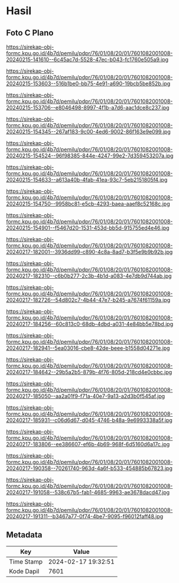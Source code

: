 # Hasil

## Foto C Plano

https://sirekap-obj-formc.kpu.go.id/4b7d/pemilu/pdpr/76/01/08/20/01/7601082001008-20240215-141610--6c45ac7d-5528-47ec-b043-fc1760e505a9.jpg

https://sirekap-obj-formc.kpu.go.id/4b7d/pemilu/pdpr/76/01/08/20/01/7601082001008-20240215-153603--516b1be0-bb75-4e91-a690-19bcb5be852b.jpg

https://sirekap-obj-formc.kpu.go.id/4b7d/pemilu/pdpr/76/01/08/20/01/7601082001008-20240215-153706--e8046498-8997-4f1b-a7d6-aac1dce8c237.jpg

https://sirekap-obj-formc.kpu.go.id/4b7d/pemilu/pdpr/76/01/08/20/01/7601082001008-20240215-154345--267af183-9c00-4ed6-9002-86f163e9e099.jpg

https://sirekap-obj-formc.kpu.go.id/4b7d/pemilu/pdpr/76/01/08/20/01/7601082001008-20240215-154524--96f98385-844e-4247-99e2-7d359453207a.jpg

https://sirekap-obj-formc.kpu.go.id/4b7d/pemilu/pdpr/76/01/08/20/01/7601082001008-20240215-154633--a613a40b-4fab-41ea-93c7-5eb2151805f4.jpg

https://sirekap-obj-formc.kpu.go.id/4b7d/pemilu/pdpr/76/01/08/20/01/7601082001008-20240215-154750--9958bc81-e5cb-4293-baea-aaef8c52168c.jpg

https://sirekap-obj-formc.kpu.go.id/4b7d/pemilu/pdpr/76/01/08/20/01/7601082001008-20240215-154901--f5467d20-1531-453d-bb5d-915755ed4e46.jpg

https://sirekap-obj-formc.kpu.go.id/4b7d/pemilu/pdpr/76/01/08/20/01/7601082001008-20240217-182001--3936dd99-c890-4c8a-8ad7-b3f5e9b9b92b.jpg

https://sirekap-obj-formc.kpu.go.id/4b7d/pemilu/pdpr/76/01/08/20/01/7601082001008-20240217-182310--c6b0b277-2c3b-4b1d-a083-4e7db9d744ab.jpg

https://sirekap-obj-formc.kpu.go.id/4b7d/pemilu/pdpr/76/01/08/20/01/7601082001008-20240217-182726--54d802c7-4b44-47e7-b245-a7674f61159a.jpg

https://sirekap-obj-formc.kpu.go.id/4b7d/pemilu/pdpr/76/01/08/20/01/7601082001008-20240217-184256--60c813c0-68db-4dbd-a031-4e84bb5e78bd.jpg

https://sirekap-obj-formc.kpu.go.id/4b7d/pemilu/pdpr/76/01/08/20/01/7601082001008-20240217-182941--5ea03016-cbe8-42de-beee-b1558d04271e.jpg

https://sirekap-obj-formc.kpu.go.id/4b7d/pemilu/pdpr/76/01/08/20/01/7601082001008-20240217-184642--29b5a2b5-879b-4f76-805d-218cd4e0cbbc.jpg

https://sirekap-obj-formc.kpu.go.id/4b7d/pemilu/pdpr/76/01/08/20/01/7601082001008-20240217-185050--aa2a01f9-f71a-40e7-9a13-a2d3b0f545af.jpg

https://sirekap-obj-formc.kpu.go.id/4b7d/pemilu/pdpr/76/01/08/20/01/7601082001008-20240217-185931--c06d6d67-d045-4746-b48a-9e6993338a5f.jpg

https://sirekap-obj-formc.kpu.go.id/4b7d/pemilu/pdpr/76/01/08/20/01/7601082001008-20240217-183806--ee386607-ef6b-4b69-968f-6d5160d6a17c.jpg

https://sirekap-obj-formc.kpu.go.id/4b7d/pemilu/pdpr/76/01/08/20/01/7601082001008-20240217-190358--70261740-963d-4a6f-b533-454885b67823.jpg

https://sirekap-obj-formc.kpu.go.id/4b7d/pemilu/pdpr/76/01/08/20/01/7601082001008-20240217-191058--538c67b5-fab1-4685-9963-ae3678dacd47.jpg

https://sirekap-obj-formc.kpu.go.id/4b7d/pemilu/pdpr/76/01/08/20/01/7601082001008-20240217-191311--b3467a77-0f74-4be7-9095-f96012faff48.jpg


## Metadata

| Key        | Value               |
| ---------- | ------------------- |
| Time Stamp | 2024-02-17 19:32:51 |
| Kode Dapil | 7601                |



